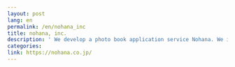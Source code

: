 ```yaml
---
layout: post
lang: en
permalink: /en/nohana_inc
title: nohana, inc.
description: ' We develop a photo book application service Nohana. We implement a remote work system once a week. '
categories: 
link: https://nohana.co.jp/
---
```

